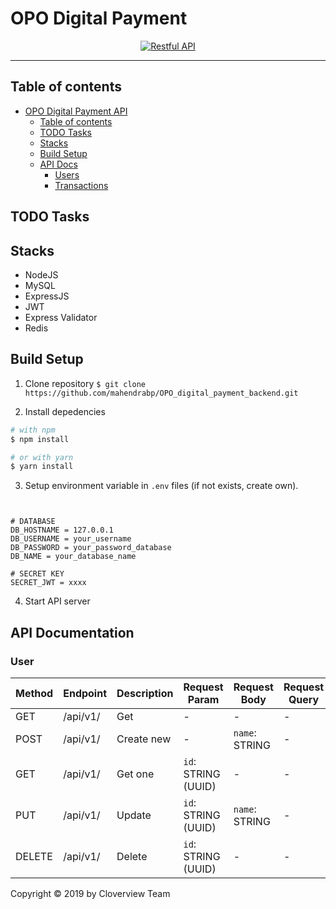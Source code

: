 # OPO Digital Payment

<p align="center">
  <a href="https://nodejs.org/">
    <img title="Restful API" src="https://cdn-images-1.medium.com/max/871/1*d2zLEjERsrs1Rzk_95QU9A.png">
  </a>
</p>

---

## Table of contents

- [OPO Digital Payment API]()
  - [Table of contents](#table-of-contents)
  - [TODO Tasks](#todo-tasks)
  - [Stacks](#stacks)
  - [Build Setup](#build-setup)
  - [API Docs](#api-docs)
    - [Users]()
    - [Transactions]()

## TODO Tasks

## Stacks

- NodeJS
- MySQL
- ExpressJS
- JWT
- Express Validator
- Redis

## Build Setup

1. Clone repository
   `$ git clone https://github.com/mahendrabp/OPO_digital_payment_backend.git`

2. Install depedencies

```bash
# with npm
$ npm install

# or with yarn
$ yarn install
```

3. Setup environment variable in `.env` files (if not exists, create own).

```env


# DATABASE
DB_HOSTNAME = 127.0.0.1
DB_USERNAME = your_username
DB_PASSWORD = your_password_database
DB_NAME = your_database_name

# SECRET KEY
SECRET_JWT = xxxx
```

4. Start API server

## API Documentation

### User

| Method | Endpoint | Description | Request Param       | Request Body   | Request Query |
| ------ | -------- | ----------- | ------------------- | -------------- | ------------- |
| GET    | /api/v1/ | Get         | -                   | -              | -             |
| POST   | /api/v1/ | Create new  | -                   | `name`: STRING | -             |
| GET    | /api/v1/ | Get one     | `id`: STRING (UUID) | -              | -             |
| PUT    | /api/v1/ | Update      | `id`: STRING (UUID) | `name`: STRING | -             |
| DELETE | /api/v1/ | Delete      | `id`: STRING (UUID) | -              | -             |

Copyright © 2019 by Cloverview Team

